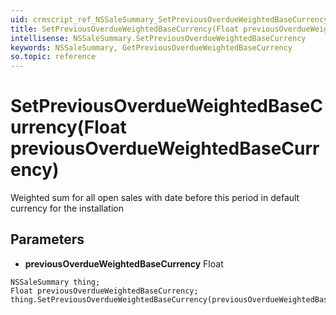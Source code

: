 ```yaml
---
uid: crmscript_ref_NSSaleSummary_SetPreviousOverdueWeightedBaseCurrency
title: SetPreviousOverdueWeightedBaseCurrency(Float previousOverdueWeightedBaseCurrency)
intellisense: NSSaleSummary.SetPreviousOverdueWeightedBaseCurrency
keywords: NSSaleSummary, GetPreviousOverdueWeightedBaseCurrency
so.topic: reference
---
```


# SetPreviousOverdueWeightedBaseCurrency(Float previousOverdueWeightedBaseCurrency)

Weighted sum for all open sales with date before this period in default currency for the installation

## Parameters

* **previousOverdueWeightedBaseCurrency** Float

```crmscript
NSSaleSummary thing;
Float previousOverdueWeightedBaseCurrency;
thing.SetPreviousOverdueWeightedBaseCurrency(previousOverdueWeightedBaseCurrency);
```

